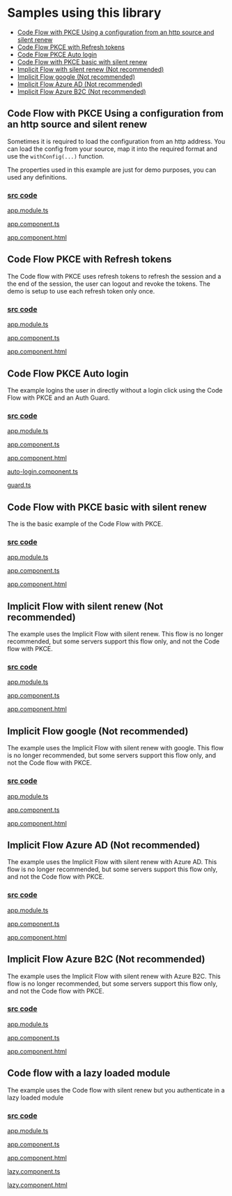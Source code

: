 # Samples using this library

-   [Code Flow with PKCE Using a configuration from an http source and silent renew](#code-flow-with-pkce-using-a-configuration-from-an-http-source-and-silent-renew)
-   [Code Flow PKCE with Refresh tokens](#code-flow-pkce-with-refresh-tokens)
-   [Code Flow PKCE Auto login](#code-flow-pkce-auto-login)
-   [Code Flow with PKCE basic with silent renew](#code-flow-with-pkce-basic-with-silent-renew)
-   [Implicit Flow with silent renew (Not recommended)](#implicit-flow-with-silent-renew-not-recommended)
-   [Implicit Flow google (Not recommended)](#implicit-flow-google-not-recommended)
-   [Implicit Flow Azure AD (Not recommended)](#implicit-flow-azure-ad-not-recommended)
-   [Implicit Flow Azure B2C (Not recommended)](#implicit-flow-azure-b2c-not-recommended)

## Code Flow with PKCE Using a configuration from an http source and silent renew

Sometimes it is required to load the configuration from an http address. You can load the config from your source, map it into the required format and use the `withConfig(...)` function.

The properties used in this example are just for demo purposes, you can used any definitions.

### [src code](../projects/sample-code-flow-http-config)

[app.module.ts](../projects/sample-code-flow-http-config/src/app/app.module.ts)

[app.component.ts](../projects/sample-code-flow-http-config/src/app/app.component.ts)

[app.component.html](../projects/sample-code-flow-http-config/src/app/app.component.html)

## Code Flow PKCE with Refresh tokens

The Code flow with PKCE uses refresh tokens to refresh the session and a the end of the session, the user can logout and revoke the tokens. The demo is setup to use each refresh token only once.

### [src code](../projects/sample-code-flow-refresh-tokens)

[app.module.ts](../projects/sample-code-flow-refresh-tokens/src/app/app.module.ts)

[app.component.ts](../projects/sample-code-flow-refresh-tokens/src/app/app.component.ts)

[app.component.html](../projects/sample-code-flow-refresh-tokens/src/app/app.component.html)

## Code Flow PKCE Auto login

The example logins the user in directly without a login click using the Code Flow with PKCE and an Auth Guard.

### [src code](../projects/sample-code-flow-auto-login)

[app.module.ts](../projects/sample-code-flow-auto-login/src/app/app.module.ts)

[app.component.ts](../projects/sample-code-flow-auto-login/src/app/app.component.ts)

[app.component.html](../projects/sample-code-flow-auto-login/src/app/app.component.html)

[auto-login.component.ts](../projects/sample-code-flow-auto-login/src/app/auto-login/auto-login.component.ts)

[guard.ts](../projects/sample-code-flow-auto-login/src/app/authorization.guard.ts)

## Code Flow with PKCE basic with silent renew

The is the basic example of the Code Flow with PKCE.

### [src code](../projects/sample-code-flow)

[app.module.ts](../projects/sample-code-flow/src/app/app.module.ts)

[app.component.ts](../projects/sample-code-flow/src/app/app.component.ts)

[app.component.html](../projects/sample-code-flow/src/app/app.component.html)

## Implicit Flow with silent renew (Not recommended)

The example uses the Implicit Flow with silent renew. This flow is no longer recommended, but some servers support this flow only, and not the Code flow with PKCE.

### [src code](../projects/sample-implicit-flow-silent-renew)

[app.module.ts](../projects/sample-implicit-flow-silent-renew/src/app/app.module.ts)

[app.component.ts](../projects/sample-implicit-flow-silent-renew/src/app/app.component.ts)

[app.component.html](../projects/sample-implicit-flow-silent-renew/src/app/app.component.html)

## Implicit Flow google (Not recommended)

The example uses the Implicit Flow with silent renew with google. This flow is no longer recommended, but some servers support this flow only, and not the Code flow with PKCE.

### [src code](../projects/sample-implicit-flow-google)

[app.module.ts](../projects/sample-implicit-flow-google/src/app/app.module.ts)

[app.component.ts](../projects/sample-implicit-flow-google/src/app/app.component.ts)

[app.component.html](../projects/sample-implicit-flow-google/src/app/app.component.html)

## Implicit Flow Azure AD (Not recommended)

The example uses the Implicit Flow with silent renew with Azure AD. This flow is no longer recommended, but some servers support this flow only, and not the Code flow with PKCE.

### [src code](../projects/sample-implicit-flow-azuread)

[app.module.ts](../projects/sample-implicit-flow-azuread/src/app/app.module.ts)

[app.component.ts](../projects/sample-implicit-flow-azuread/src/app/app.component.ts)

[app.component.html](../projects/sample-implicit-flow-azuread/src/app/app.component.html)

## Implicit Flow Azure B2C (Not recommended)

The example uses the Implicit Flow with silent renew with Azure B2C. This flow is no longer recommended, but some servers support this flow only, and not the Code flow with PKCE.

### [src code](../projects/sample-implicit-flow-ad-b2c)

[app.module.ts](../projects/sample-implicit-flow-ad-b2c/src/app/app.module.ts)

[app.component.ts](../projects/sample-implicit-flow-ad-b2c/src/app/app.component.ts)

[app.component.html](../projects/sample-implicit-flow-ad-b2c/src/app/app.component.html)

## Code flow with a lazy loaded module

The example uses the Code flow with silent renew but you authenticate in a lazy loaded module

### [src code](../projects/sample-code-flow-lazy-loaded)

[app.module.ts](../projects/sample-code-flow-lazy-loaded/src/app/app.module.ts)

[app.component.ts](../projects/sample-code-flow-lazy-loaded/src/app/app.component.ts)

[app.component.html](../projects/sample-code-flow-lazy-loaded/src/app/app.component.html)

[lazy.component.ts](../projects/sample-code-flow-lazy-loaded/src/app/lazy/lazy.component.ts)

[lazy.component.html](../projects/sample-code-flow-lazy-loaded/src/app/lazy/lazy.component.html)
